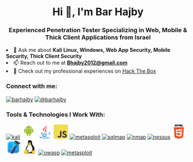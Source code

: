 <h1 align="center">Hi 👋, I'm Bar Hajby</h1>
<h3 align="center">Experienced Penetration Tester Specializing in Web, Mobile & Thick Client Applications from Israel</h3

- 💬 Ask me about **Kali Linux, Windows, Web App Security, Mobile Security, Thick Client Security**  
- 📫 Reach out to me at **Bhajby2012@gmail.com**  
- 📄 Check out my professional experiences on [Hack The Box](https://app.hackthebox.com/profile/1138411)

<h3 align="left">Connect with me:</h3>
<p align="left">
  <a href="https://linkedin.com/in/barhajby" target="blank"><img align="center" src="https://raw.githubusercontent.com/rahuldkjain/github-profile-readme-generator/master/src/images/icons/Social/linked-in-alt.svg" alt="barhajby" height="30" width="40" /></a>
  <a href="https://medium.com/@barhajby" target="blank"><img align="center" src="https://raw.githubusercontent.com/rahuldkjain/github-profile-readme-generator/master/src/images/icons/Social/medium.svg" alt="@barhajby" height="30" width="40" /></a>
</p>

<h3 align="left">Tools & Technologies I Work With:</h3>
<p align="left">
  <a href="https://www.kali.org/" target="_blank" rel="noreferrer"><img src="https://raw.githubusercontent.com/devicons/devicon/master/icons/kali/kali-original.svg" alt="kali" width="40" height="40"/></a>
  <a href="https://www.android.com" target="_blank" rel="noreferrer"><img src="https://raw.githubusercontent.com/devicons/devicon/master/icons/android/android-original-wordmark.svg" alt="android" width="40" height="40"/></a>
  <a href="https://www.java.com" target="_blank" rel="noreferrer"><img src="https://raw.githubusercontent.com/devicons/devicon/master/icons/java/java-original.svg" alt="java" width="40" height="40"/></a>
  <a href="https://developer.mozilla.org/en-US/docs/Web/JavaScript" target="_blank" rel="noreferrer"><img src="https://raw.githubusercontent.com/devicons/devicon/master/icons/javascript/javascript-original.svg" alt="javascript" width="40" height="40"/></a>
  <a href="https://www.metasploit.com/" target="_blank" rel="noreferrer"><img src="https://upload.wikimedia.org/wikipedia/commons/thumb/d/d5/Metasploit_logo.svg/120px-Metasploit_logo.svg.png" alt="metasploit" width="40" height="40"/></a>
  <a href="https://www.sqlmap.org/" target="_blank" rel="noreferrer"><img src="https://upload.wikimedia.org/wikipedia/commons/thumb/1/18/SQLmap_Logo.svg/1280px-SQLmap_Logo.svg.png" alt="sqlmap" width="40" height="40"/></a>
  <a href="https://www.nmap.org/" target="_blank" rel="noreferrer"><img src="https://upload.wikimedia.org/wikipedia/commons/3/32/Nmap_logo.svg" alt="nmap" width="40" height="40"/></a>
  <a href="https://www.metasploit.com/" target="_blank" rel="noreferrer"><img src="https://upload.wikimedia.org/wikipedia/commons/7/7f/Nessus_logo.svg" alt="nessus" width="40" height="40"/></a>
  <a href="https://www.w3.org/html/" target="_blank" rel="noreferrer"><img src="https://raw.githubusercontent.com/devicons/devicon/master/icons/html5/html5-original-wordmark.svg" alt="html5" width="40" height="40"/></a>
  <a href="https://www.apple.com/xcode/" target="_blank" rel="noreferrer"><img src="https://raw.githubusercontent.com/devicons/devicon/master/icons/xcode/xcode-original.svg" alt="xcode" width="40" height="40"/></a>
  <a href="https://www.linux.org/" target="_blank" rel="noreferrer"><img src="https://raw.githubusercontent.com/devicons/devicon/master/icons/linux/linux-original.svg" alt="linux" width="40" height="40"/></a>
  <a href="https://www.owasp.org" target="_blank" rel="noreferrer"><img src="https://upload.wikimedia.org/wikipedia/commons/5/56/OWASP_logo.svg" alt="owasp" width="40" height="40"/></a>
  <a href="https://www.rapid7.com/products/metasploit/" target="_blank" rel="noreferrer"><img src="https://upload.wikimedia.org/wikipedia/commons/4/4c/Metasploit_Framework_Logo.png" alt="metasploit" width="40" height="40"/></a>
</p>
